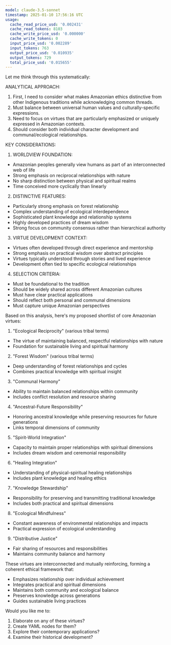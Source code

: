 ```yaml
---
model: claude-3.5-sonnet
timestamp: 2025-01-10 17:56:16 UTC
usage:
  cache_read_price_usd: '0.002431'
  cache_read_tokens: 8103
  cache_write_price_usd: '0.000000'
  cache_write_tokens: 0
  input_price_usd: '0.002289'
  input_tokens: 763
  output_price_usd: '0.010935'
  output_tokens: 729
  total_price_usd: '0.015655'
---
```


Let me think through this systematically:

ANALYTICAL APPROACH:
1. First, I need to consider what makes Amazonian ethics distinctive from other Indigenous traditions while acknowledging common threads.
2. Must balance between universal human values and culturally-specific expressions.
3. Need to focus on virtues that are particularly emphasized or uniquely expressed in Amazonian contexts.
4. Should consider both individual character development and communal/ecological relationships.

KEY CONSIDERATIONS:

1. WORLDVIEW FOUNDATION:
- Amazonian peoples generally view humans as part of an interconnected web of life
- Strong emphasis on reciprocal relationships with nature
- No sharp distinction between physical and spiritual realms
- Time conceived more cyclically than linearly

2. DISTINCTIVE FEATURES:
- Particularly strong emphasis on forest relationship
- Complex understanding of ecological interdependence
- Sophisticated plant knowledge and relationship systems
- Highly developed practices of dream wisdom
- Strong focus on community consensus rather than hierarchical authority

3. VIRTUE DEVELOPMENT CONTEXT:
- Virtues often developed through direct experience and mentorship
- Strong emphasis on practical wisdom over abstract principles
- Virtues typically understood through stories and lived experience
- Development often tied to specific ecological relationships

4. SELECTION CRITERIA:
- Must be foundational to the tradition
- Should be widely shared across different Amazonian cultures
- Must have clear practical applications
- Should reflect both personal and communal dimensions
- Must capture unique Amazonian perspectives

Based on this analysis, here's my proposed shortlist of core Amazonian virtues:

1. "Ecological Reciprocity" (various tribal terms)
- The virtue of maintaining balanced, respectful relationships with nature
- Foundation for sustainable living and spiritual harmony

2. "Forest Wisdom" (various tribal terms)
- Deep understanding of forest relationships and cycles
- Combines practical knowledge with spiritual insight

3. "Communal Harmony"
- Ability to maintain balanced relationships within community
- Includes conflict resolution and resource sharing

4. "Ancestral-Future Responsibility"
- Honoring ancestral knowledge while preserving resources for future generations
- Links temporal dimensions of community

5. "Spirit-World Integration"
- Capacity to maintain proper relationships with spiritual dimensions
- Includes dream wisdom and ceremonial responsibility

6. "Healing Integration"
- Understanding of physical-spiritual healing relationships
- Includes plant knowledge and healing ethics

7. "Knowledge Stewardship"
- Responsibility for preserving and transmitting traditional knowledge
- Includes both practical and spiritual dimensions

8. "Ecological Mindfulness"
- Constant awareness of environmental relationships and impacts
- Practical expression of ecological understanding

9. "Distributive Justice"
- Fair sharing of resources and responsibilities
- Maintains community balance and harmony

These virtues are interconnected and mutually reinforcing, forming a coherent ethical framework that:
- Emphasizes relationship over individual achievement
- Integrates practical and spiritual dimensions
- Maintains both community and ecological balance
- Preserves knowledge across generations
- Guides sustainable living practices

Would you like me to:
1. Elaborate on any of these virtues?
2. Create YAML nodes for them?
3. Explore their contemporary applications?
4. Examine their historical development?